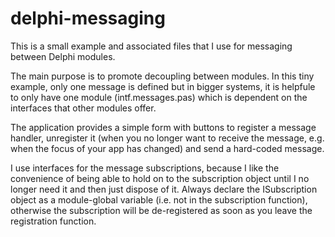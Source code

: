 # delphi-messaging

This is a small example and associated files that I use for messaging between Delphi modules.

The main purpose is to promote decoupling between modules.  In this tiny example, only one message is defined
but in bigger systems, it is helpfule to only have one module (intf.messages.pas) which is dependent on the
interfaces that other modules offer.

The application provides a simple form with buttons to register a message handler, unregister it (when you
no longer want to receive the message, e.g. when the focus of your app has changed) and send a hard-coded message.

I use interfaces for the message subscriptions, because I like the convenience of being able to hold on to
the subscription object until I no longer need it and then just dispose of it.  Always declare the ISubscription
object as a module-global variable (i.e. not in the subscription function), otherwise the subscription will be
de-registered as soon as you leave the registration function.

